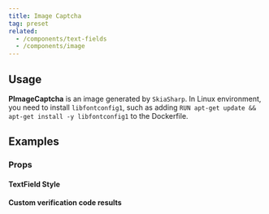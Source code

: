 ```yaml
---
title: Image Captcha
tag: preset
related:
  - /components/text-fields
  - /components/image
---
```


## Usage

**PImageCaptcha** is an image generated by `SkiaSharp`. In Linux environment, you need to install `libfontconfig1`, such as adding `RUN apt-get update && apt-get install -y libfontconfig1` to the Dockerfile.

## Examples

### Props

#### TextField Style

<masa-example file="Examples.components.image_captcha.TextFieldStyle"></masa-example>

#### Custom verification code results

<masa-example file="Examples.components.image_captcha.VerifyCode"></masa-example>